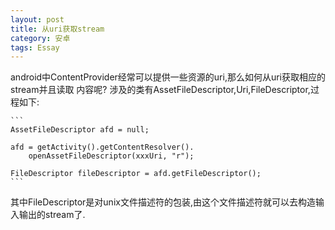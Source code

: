 ```yaml
---
layout: post
title: 从uri获取stream
category: 安卓
tags: Essay
---
```


android中ContentProvider经常可以提供一些资源的uri,那么如何从uri获取相应的stream并且读取
内容呢?
涉及的类有AssetFileDescriptor,Uri,FileDescriptor,过程如下:

    ```
    AssetFileDescriptor afd = null;

    afd = getActivity().getContentResolver().
        openAssetFileDescriptor(xxxUri, "r");

    FileDescriptor fileDescriptor = afd.getFileDescriptor();
    ```

其中FileDescriptor是对unix文件描述符的包装,由这个文件描述符就可以去构造输入输出的stream了.
